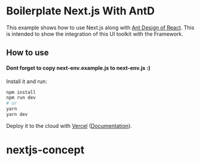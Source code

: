 # Boilerplate Next.js With AntD

This example shows how to use Next.js along with [Ant Design of React](http://ant.design). This is intended to show the integration of this UI toolkit with the Framework.

## How to use
#### Dont forget to copy next-env.example.js to next-env.js :)

Install it and run:

```bash
npm install
npm run dev
# or
yarn
yarn dev
```

Deploy it to the cloud with [Vercel](https://vercel.com/import?filter=next.js&utm_source=github&utm_medium=readme&utm_campaign=next-example) ([Documentation](https://nextjs.org/docs/deployment)).
# nextjs-concept
